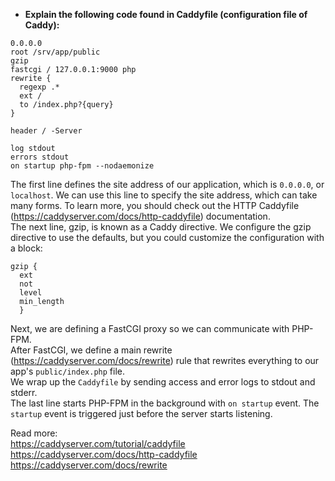 - **Explain the following code found in Caddyfile (configuration file of Caddy):**  
```
0.0.0.0
root /srv/app/public
gzip
fastcgi / 127.0.0.1:9000 php
rewrite {
  regexp .*
  ext /
  to /index.php?{query}
}

header / -Server

log stdout
errors stdout
on startup php-fpm --nodaemonize
```
The first line defines the site address of our application, which is `0.0.0.0`, or `localhost`. We can use this line to specify the site address, which can take many forms. To learn
more, you should check out the HTTP Caddyfile (https://caddyserver.com/docs/http-caddyfile) documentation.  
The next line, gzip, is known as a Caddy directive. We configure the gzip directive to use the defaults, but you could customize the configuration with a block:
```
gzip {
  ext
  not
  level
  min_length
  }
```
Next, we are defining a FastCGI proxy so we can communicate with PHP-FPM.  
After FastCGI, we define a main rewrite (https://caddyserver.com/docs/rewrite) rule that rewrites everything to our app's `public/index.php` file.  
We wrap up the `Caddyfile` by sending access and error logs to stdout and stderr.  
The last line starts PHP-FPM in the background with `on startup` event. The `startup` event is triggered just before the server starts listening.  

Read more:  
https://caddyserver.com/tutorial/caddyfile  
https://caddyserver.com/docs/http-caddyfile  
https://caddyserver.com/docs/rewrite  
